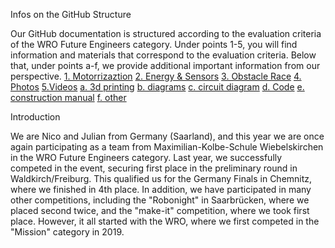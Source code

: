 Infos on the GitHub Structure

Our GitHub documentation is structured according to the evaluation criteria of the WRO Future Engineers category. Under points 1-5, you will find information and materials that correspond to the evaluation criteria. Below that, under points a-f, we provide additional important information from our perspective.
[1. Motorrizaztion](www.google.de)
[2. Energy & Sensors](www.google.de)
[3. Obstacle Race](www.google.de)
[4. Photos](www.google.de)
[5.Videos](www.google.de)
[a. 3d printing](www.google.de)
[b. diagrams](www.google.de)
[c. circuit diagram](www.google.de)
[d. Code](www.google.de)
[e. construction manual](www.google.de)
[f. other](www.google.de)


Introduction

We are Nico and Julian from Germany (Saarland), and this year we are once again participating as a team from Maximilian-Kolbe-Schule Wiebelskirchen in the WRO Future Engineers category. Last year, we successfully competed in the event, securing first place in the preliminary round in Waldkirch/Freiburg. This qualified us for the Germany Finals in Chemnitz, where we finished in 4th place. In addition, we have participated in many other competitions, including the "Robonight" in Saarbrücken, where we placed second twice, and the "make-it" competition, where we took first place. However, it all started with the WRO, where we first competed in the "Mission" category in 2019.
